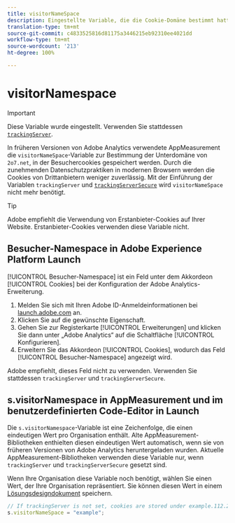 ```yaml
---
title: visitorNameSpace
description: Eingestellte Variable, die die Cookie-Domäne bestimmt hatte.
translation-type: tm+mt
source-git-commit: c4833525816d81175a3446215eb92310ee4021dd
workflow-type: tm+mt
source-wordcount: '213'
ht-degree: 100%

---
```



# visitorNamespace

>[!IMPORTANT]
>
>Diese Variable wurde eingestellt. Verwenden Sie stattdessen [`trackingServer`](trackingserver.md).

In früheren Versionen von Adobe Analytics verwendete AppMeasurement die `visitorNameSpace`-Variable zur Bestimmung der Unterdomäne von `2o7.net`, in der Besuchercookies gespeichert werden. Durch die zunehmenden Datenschutzpraktiken in modernen Browsern werden die Cookies von Drittanbietern weniger zuverlässig. Mit der Einführung der Variablen `trackingServer` und [`trackingServerSecure`](trackingserversecure.md) wird `visitorNameSpace` nicht mehr benötigt.

>[!TIP]
>
>Adobe empfiehlt die Verwendung von Erstanbieter-Cookies auf Ihrer Website. Erstanbieter-Cookies verwenden diese Variable nicht.

## Besucher-Namespace in Adobe Experience Platform Launch

[!UICONTROL Besucher-Namespace] ist ein Feld unter dem Akkordeon [!UICONTROL Cookies] bei der Konfiguration der Adobe Analytics-Erweiterung.

1. Melden Sie sich mit Ihren Adobe ID-Anmeldeinformationen bei [launch.adobe.com](https://launch.adobe.com) an.
2. Klicken Sie auf die gewünschte Eigenschaft.
3. Gehen Sie zur Registerkarte [!UICONTROL Erweiterungen] und klicken Sie dann unter „Adobe Analytics“ auf die Schaltfläche [!UICONTROL Konfigurieren].
4. Erweitern Sie das Akkordeon [!UICONTROL Cookies], wodurch das Feld [!UICONTROL Besucher-Namespace] angezeigt wird.

Adobe empfiehlt, dieses Feld nicht zu verwenden. Verwenden Sie stattdessen `trackingServer` und `trackingServerSecure`.

## s.visitorNamespace in AppMeasurement und im benutzerdefinierten Code-Editor in Launch

Die `s.visitorNamespace`-Variable ist eine Zeichenfolge, die einen eindeutigen Wert pro Organisation enthält. Alte AppMeasurement-Bibliotheken enthielten diesen eindeutigen Wert automatisch, wenn sie von früheren Versionen von Adobe Analytics heruntergeladen wurden. Aktuelle AppMeasurement-Bibliotheken verwenden diese Variable nur, wenn `trackingServer` und `trackingServerSecure` gesetzt sind.

Wenn Ihre Organisation diese Variable noch benötigt, wählen Sie einen Wert, der Ihre Organisation repräsentiert. Sie können diesen Wert in einem [Lösungsdesigndokument](../../prepare/solution-design.md) speichern.

```js
// If trackingServer is not set, cookies are stored under example.112.2o7.net
s.visitorNameSpace = "example";
```
